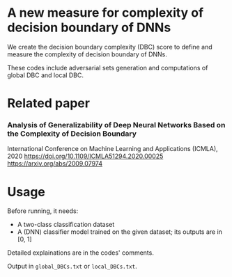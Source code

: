 A new measure for complexity of decision boundary of DNNs
========
We create the decision boundary complexity (DBC) score to define and measure the complexity of decision boundary of DNNs.

These codes include adversarial sets generation and computations of global DBC and local DBC.

Related paper
======
### Analysis of Generalizability of Deep Neural Networks Based on the Complexity of Decision Boundary

International Conference on Machine Learning and Applications (ICMLA), 2020
https://doi.org/10.1109/ICMLA51294.2020.00025
https://arxiv.org/abs/2009.07974

Usage
=========
Before running, it needs:
* A two-class classification dataset
* A (DNN) classifier model trained on the given dataset; its outputs are in \[0, 1]

Detailed explainations are in the codes' comments.

Output in `global_DBCs.txt` or `local_DBCs.txt`.
